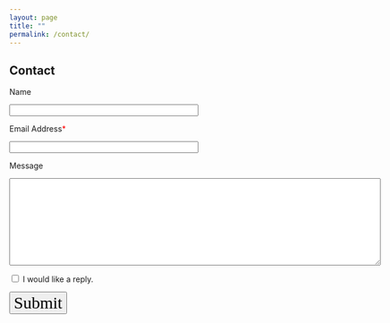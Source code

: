 ```yaml
---
layout: page
title: ""
permalink: /contact/
---
```

## Contact

<form action="https://getsimpleform.com/messages?form_api_token=38951d380d1b9e552d3ad20bb69eaadb" method="post">
  <!-- the redirect_to is optional, the form will redirect to the referrer on submission -->
  <input type='hidden' name='redirect_to' value='https://yuzukixx.github.io/contact_received' />
  <!-- all your input fields here.... -->
  <div> <p>Name</p>
  <p><input name = "name" size = "40" type="text" style="font-family:monospace;" /></p>
</div>
  <div> <p>Email Address<font color="red">* </font></p>
  <p><input name = "email" size = "40" type="text" required = "required" style="font-family:monospace;" /></p>
</div>

<div>
  <p>Message</p>
  <p><textarea name='message' cols = "80" rows ="10" resize = "none"></textarea></p>
</div>

<div>
	<p><input type = "checkbox" name="shouldContact" /> I would like a reply. </p>
</div>


  <input type='submit' value='Submit' style="font-family:calibri;font-size:30;" />
</form>